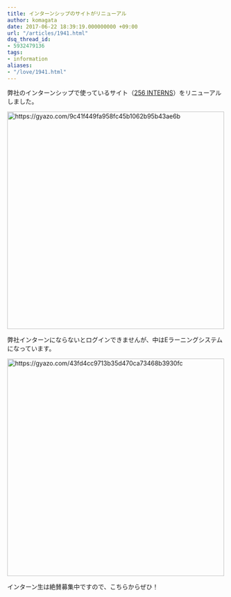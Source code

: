 ```yaml
---
title: インターンシップのサイトがリニューアル
author: komagata
date: 2017-06-22 18:39:19.000000000 +09:00
url: "/articles/1941.html"
dsq_thread_id:
- 5932479136
tags:
- information
aliases:
- "/love/1941.html"
---
```

弊社のインターンシップで使っているサイト（[256 INTERNS](http://256interns.com)）をリニューアルしました。

[<img src="https://i.gyazo.com/9c41f449fa958fc45b1062b95b43ae6b.png" alt="https://gyazo.com/9c41f449fa958fc45b1062b95b43ae6b" width="500">](http://256interns.com)

弊社インターンにならないとログインできませんが、中はEラーニングシステムになっています。

<img src="https://i.gyazo.com/43fd4cc9713b35d470ca73468b3930fc.png" alt="https://gyazo.com/43fd4cc9713b35d470ca73468b3930fc" width="500">

インターン生は絶賛募集中ですので、こちらからぜひ！
